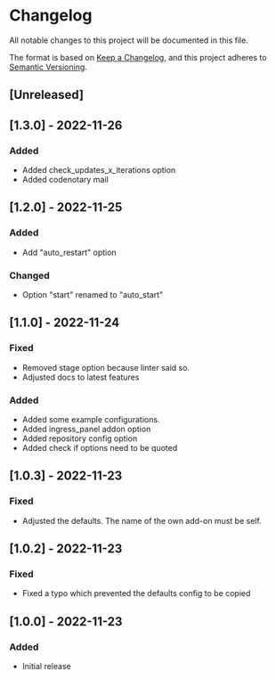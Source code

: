 # Changelog

All notable changes to this project will be documented in this file.

The format is based on [Keep a Changelog](https://keepachangelog.com/en/1.0.0/),
and this project adheres to [Semantic Versioning](https://semver.org/spec/v2.0.0.html).

## [Unreleased]

## [1.3.0] - 2022-11-26

### Added

- Added check_updates_x_iterations option
- Added codenotary mail

## [1.2.0] - 2022-11-25

### Added

- Add "auto_restart" option

### Changed

- Option "start" renamed to "auto_start"

## [1.1.0] - 2022-11-24

### Fixed

- Removed stage option because linter said so.
- Adjusted docs to latest features

### Added

- Added some example configurations.
- Added ingress_panel addon option
- Added repository config option
- Added check if options need to be quoted

## [1.0.3] - 2022-11-23

### Fixed

- Adjusted the defaults. The name of the own add-on must be self.

## [1.0.2] - 2022-11-23

### Fixed

- Fixed a typo which prevented the defaults config to be copied

## [1.0.0] - 2022-11-23

### Added

- Initial release
